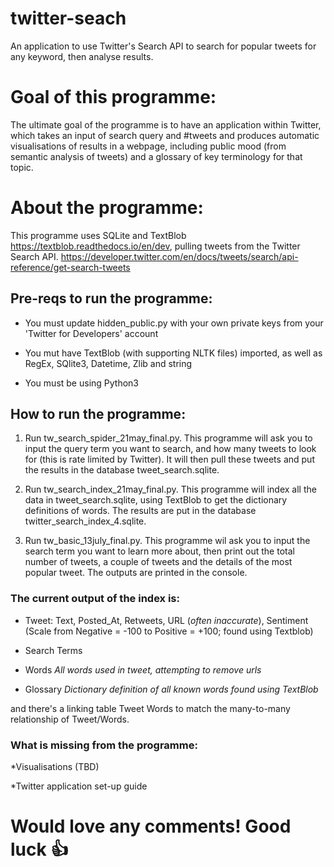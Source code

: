 # twitter-seach
An application to use Twitter's Search API to search for popular tweets for any keyword, then analyse results.


# Goal of this programme:
The ultimate goal of the programme is to have an application within Twitter, which takes an input of search query and #tweets and produces automatic visualisations of results in a webpage, including public mood (from semantic analysis of tweets) and a glossary of key terminology for that topic.


# About the programme:
This programme uses SQLite and TextBlob https://textblob.readthedocs.io/en/dev, pulling tweets from the Twitter Search API. https://developer.twitter.com/en/docs/tweets/search/api-reference/get-search-tweets


## Pre-reqs to run the programme:
- You must update hidden_public.py with your own private keys from your 'Twitter for Developers' account

- You mut have TextBlob (with supporting NLTK files) imported, as well as RegEx, SQlite3, Datetime, Zlib and string

- You must be using Python3


## How to run the programme:
1. Run tw_search_spider_21may_final.py. This programme will ask you to input the query term you want to search, and how many tweets to look for (this is rate limited by Twitter). It will then pull these tweets and put the results in the database tweet_search.sqlite.

2. Run tw_search_index_21may_final.py. This programme will index all the data in tweet_search.sqlite, using TextBlob to get the dictionary definitions of words. The results are put in the database twitter_search_index_4.sqlite.

3. Run tw_basic_13july_final.py. This programme wil ask you to input the search term you want to learn more about, then print out the total number of tweets, a couple of tweets and the details of the most popular tweet. The outputs are printed in the console.


### The current output of the index is:
- Tweet: Text, Posted_At, Retweets, URL (_often inaccurate_), Sentiment (Scale from Negative = -100 to Positive = +100; found using Textblob)

- Search Terms

- Words _All words used in tweet, attempting to remove urls_

- Glossary _Dictionary definition of all known words found using TextBlob_

and there's a linking table Tweet Words to match the many-to-many relationship of Tweet/Words.


### What is missing from the programme:
*Visualisations (TBD)

*Twitter application set-up guide


# Would love any comments! Good luck :+1:

